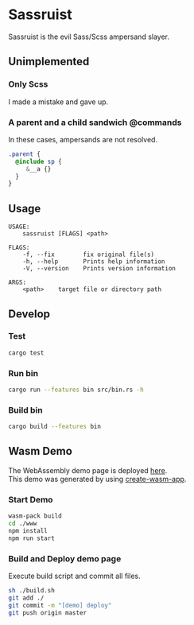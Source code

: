 # Sassruist
Sassruist is the evil Sass/Scss ampersand slayer.

## Unimplemented
### Only Scss
I made a mistake and gave up.

### A parent and a child sandwich @commands
In these cases, ampersands are not resolved.
```scss
.parent {      
  @include sp {
     &__a {}   
  }            
}              
```

## Usage
```
USAGE:
    sassruist [FLAGS] <path>

FLAGS:
    -f, --fix        fix original file(s)
    -h, --help       Prints help information
    -V, --version    Prints version information

ARGS:
    <path>    target file or directory path
```

## Develop
### Test
```sh
cargo test
```

### Run bin
```sh
cargo run --features bin src/bin.rs -h
```

### Build bin
```sh
cargo build --features bin
```

## Wasm Demo
The WebAssembly demo page is deployed [here](https://determined-wescoff-282115.netlify.com/).  
This demo was generated by using [create-wasm-app](https://github.com/rustwasm/create-wasm-app).

### Start Demo
```sh
wasm-pack build
cd ./www
npm install
npm run start
```

### Build and Deploy demo page
Execute build script and commit all files.
```sh
sh ./build.sh
git add ./
git commit -m "[demo] deploy"
git push origin master
```
